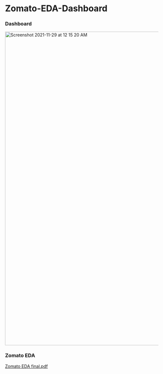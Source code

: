# Zomato-EDA-Dashboard

### Dashboard
<img width="1028" alt="Screenshot 2021-11-29 at 12 15 20 AM" src="https://user-images.githubusercontent.com/68801841/143781607-76c6e5bd-1721-4323-96af-f3191f9f28bd.png">

### Zomato EDA
[Zomato EDA final.pdf](https://github.com/131rickysohansouri/farmfully/files/7614145/Zomato.EDA.final.pdf)
